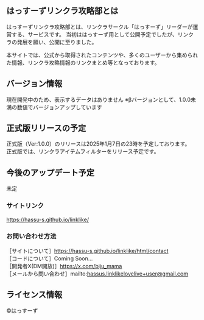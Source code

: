 ## はっすーずリンクラ攻略部とは
はっすーずリンクラ攻略部とは、リンクラサークル「はっすーず」リーダーが運営する、サービスです。
当初ははっすーず用として公開予定でしたが、リンクラの発展を願い、公開に至りました。

本サイトでは、公式から取得されたコンテンツや、多くのユーザーから集められた情報、リンクラ攻略情報のリンクまとめ等となっております。

## バージョン情報
現在開発中のため、表示するデータはありません
※βバージョンとして、1.0.0未満の数値でバージョンアップしています

## 正式版リリースの予定
正式版（Ver:1.0.0）のリリースは2025年1月7日の23時を予定しております。  
正式版では、リンクラアイテムフィルターをリリース予定です。

## 今後のアップデート予定  
未定

### サイトリンク
https://hassu-s.github.io/linklike/

### お問い合わせ方法
［サイトについて］https://hassu-s.github.io/linklike/html/contact  
［コードについて］Coming Soon...  
［開発者X(DM開放)］https://x.com/biju_mama  
［メールから問い合わせ］mailto:hassus.linklikelovelive+user@gmail.com
## ライセンス情報
©はっすーず